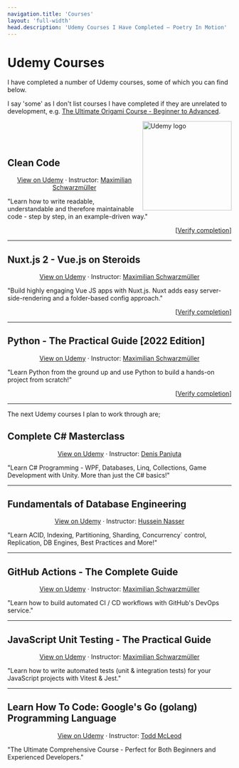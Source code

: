 ```yaml
---
navigation.title: 'Courses'
layout: 'full-width'
head.description: 'Udemy Courses I Have Completed — Poetry In Motion'
---
```


# Udemy Courses

I have completed a number of Udemy courses, some of which you can find below.

I say 'some' as I don't list courses I have completed if they are unrelated to development, e.g. [The Ultimate Origami Course - Beginner to Advanced](https://www.udemy.com/course/the-ultimate-origami-course/).

<img src="/img/udemy_logo.png" alt="Udemy logo" width="200" align="right"/>

<br><br><br>

## Clean Code

<div style="text-align: center">

[View on Udemy](https://www.udemy.com/course/writing-clean-code/) · Instructor: [Maximilian Schwarzmüller](https://www.udemy.com/user/maximilian-schwarzmuller/)

</div>

"Learn how to write readable, understandable and therefore maintainable code - step by step, in an example-driven way."

<div style="text-align: right">

[[Verify completion](https://ude.my/UC-163748f8-8cc3-4e61-a7ca-ac886527961a)]

</div>

---

## Nuxt.js 2 - Vue.js on Steroids

<div style="text-align: center">

[View on Udemy](https://www.udemy.com/course/nuxtjs-vuejs-on-steroids/) · Instructor: [Maximilian Schwarzmüller](https://www.udemy.com/user/maximilian-schwarzmuller/)

</div>

"Build highly engaging Vue JS apps with Nuxt.js. Nuxt adds easy server-side-rendering and a folder-based config approach."

<div style="text-align: right">

[[Verify completion](https://ude.my/UC-a192bbf8-47ee-4f04-9796-2fe2222137b3)]

</div>

---

## Python - The Practical Guide [2022 Edition]

<div style="text-align: center">

[View on Udemy](https://www.udemy.com/course/learn-python-by-building-a-blockchain-cryptocurrency/) · Instructor: [Maximilian Schwarzmüller](https://www.udemy.com/user/maximilian-schwarzmuller/)

</div>

"Learn Python from the ground up and use Python to build a hands-on project from scratch!"

<div style="text-align: right">

[[Verify completion](https://ude.my/UC-b81d1218-1fdf-4d13-abe6-c5fbf13b2e63)]

</div>

---

The next Udemy courses I plan to work through are;

## Complete C# Masterclass

<div style="text-align: center">

[View on Udemy](https://www.udemy.com/course/complete-csharp-masterclass/) · Instructor: [Denis Panjuta](https://www.udemy.com/user/denispanjuta/)

</div>

"Learn C# Programming - WPF, Databases, Linq, Collections, Game Development with Unity. More than just the C# basics!"

---

## Fundamentals of Database Engineering

<div style="text-align: center">

[View on Udemy](https://www.udemy.com/course/database-engines-crash-course/) · Instructor: [Hussein Nasser](https://www.udemy.com/user/hussein-nasser-7/)

</div>

"Learn ACID, Indexing, Partitioning, Sharding, Concurrency` control, Replication, DB Engines, Best Practices and More!"

---

## GitHub Actions - The Complete Guide

<div style="text-align: center">

[View on Udemy](https://www.udemy.com/course/github-actions-the-complete-guide/) · Instructor: [Maximilian Schwarzmüller](https://www.udemy.com/user/maximilian-schwarzmuller/)

</div>

"Learn how to build automated CI / CD workflows with GitHub's DevOps service."

---

## JavaScript Unit Testing - The Practical Guide

<div style="text-align: center">

[View on Udemy](https://www.udemy.com/course/javascript-unit-testing-the-practical-guide/) · Instructor: [Maximilian Schwarzmüller](https://www.udemy.com/user/maximilian-schwarzmuller/)

</div>

"Learn how to write automated tests (unit & integration tests) for your JavaScript projects with Vitest & Jest."

---

## Learn How To Code: Google's Go (golang) Programming Language

<div style="text-align: center">

[View on Udemy](https://www.udemy.com/course/learn-how-to-code/) · Instructor: [Todd McLeod](https://www.udemy.com/user/toddmcleod/)

</div>

"The Ultimate Comprehensive Course - Perfect for Both Beginners and Experienced Developers."
